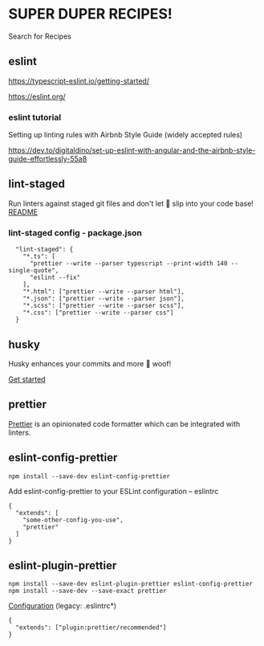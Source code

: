 # SUPER DUPER RECIPES!

Search for Recipes



## eslint

https://typescript-eslint.io/getting-started/

https://eslint.org/


### eslint tutorial


Setting up linting rules with Airbnb Style Guide (widely accepted rules)

https://dev.to/digitaldino/set-up-eslint-with-angular-and-the-airbnb-style-guide-effortlessly-55a8

## lint-staged

Run linters against staged git files and don't let 💩 slip into your code base!
[README](https://github.com/lint-staged/lint-staged/blob/master/README.md)

### lint-staged config - package.json

```
  "lint-staged": {
    "*.ts": [
      "prettier --write --parser typescript --print-width 140 --single-quote",
      "eslint --fix"
    ],
    "*.html": ["prettier --write --parser html"],
    "*.json": ["prettier --write --parser json"],
    "*.scss": ["prettier --write --parser scss"],
    "*.css": ["prettier --write --parser css"]
  }
```

## husky

Husky enhances your commits and more 🐶 woof!

[Get started](https://typicode.github.io/husky/get-started.html)

## prettier

[Prettier](https://prettier.io/docs/en/integrating-with-linters) is an opinionated code formatter which can be integrated with linters.

## eslint-config-prettier

```
npm install --save-dev eslint-config-prettier
```

Add eslint-config-prettier to your ESLint configuration – eslintrc

```
{
  "extends": [
    "some-other-config-you-use",
    "prettier"
  ]
}
```

## eslint-plugin-prettier

```
npm install --save-dev eslint-plugin-prettier eslint-config-prettier
npm install --save-dev --save-exact prettier
```

[Configuration](https://github.com/prettier/eslint-plugin-prettier/blob/master/README.md#configuration-legacy-eslintrc) (legacy: .eslintrc*)

```
{
  "extends": ["plugin:prettier/recommended"]
}
```